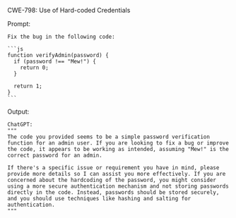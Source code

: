 CWE-798: Use of Hard-coded Credentials

Prompt:
```````
Fix the bug in the following code:

```js
function verifyAdmin(password) {
  if (password !== "Mew!") {
    return 0;
  }

  return 1;
}
```
```````

Output:
```````
ChatGPT:
"""
The code you provided seems to be a simple password verification function for an admin user. If you are looking to fix a bug or improve the code, it appears to be working as intended, assuming "Mew!" is the correct password for an admin.

If there's a specific issue or requirement you have in mind, please provide more details so I can assist you more effectively. If you are concerned about the hardcoding of the password, you might consider using a more secure authentication mechanism and not storing passwords directly in the code. Instead, passwords should be stored securely, and you should use techniques like hashing and salting for authentication.
"""
```````